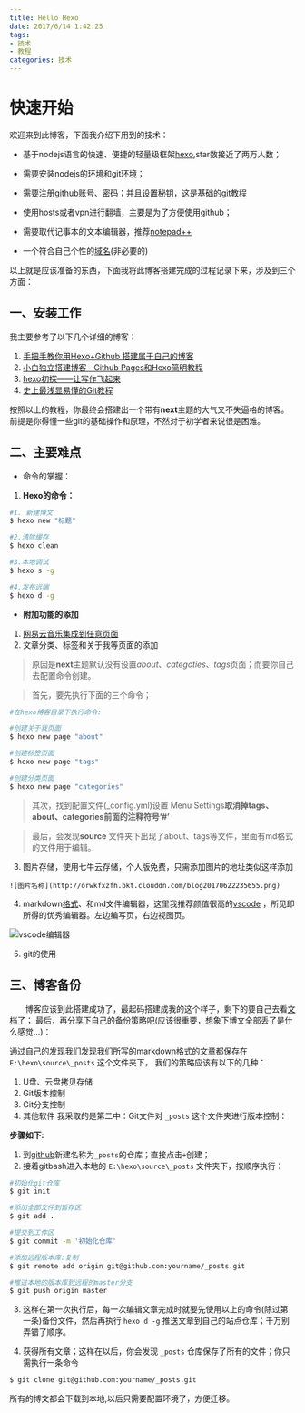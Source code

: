 ```yaml
---
title: Hello Hexo
date: 2017/6/14 1:42:25
tags:
- 技术
- 教程
categories: 技术
---
```


**快速开始**
===

欢迎来到此博客，下面我介绍下用到的技术：

- 基于nodejs语言的快速、便捷的轻量级框架[hexo](https://github.com/hexojs/hexo),star数接近了两万人数；
- 需要安装nodejs的环境和git环境；
- 需要注册[github](https://www.github.com)账号、密码；并且设置秘钥，这是基础的[git教程](http://www.liaoxuefeng.com/)

- 使用hosts或者vpn进行翻墙，主要是为了方便使用github；
- 需要取代记事本的文本编辑器，推荐[notepad++](https://notepad-plus-plus.org/)
- 一个符合自己个性的[域名](https://sg.godaddy.com/zh/)(非必要的)

<!-- more -->
以上就是应该准备的东西，下面我将此博客搭建完成的过程记录下来，涉及到三个方面：

**一、安装工作**
---

我主要参考了以下几个详细的博客：

1. [手把手教你用Hexo+Github 搭建属于自己的博客](http://blog.csdn.net/gdutxiaoxu/article/details/53576018)
2. [小白独立搭建博客--Github Pages和Hexo简明教程](https://my.oschina.net/ryaneLee/blog/638440)
3. [hexo初探——让写作飞起来](http://www.shellsec.com/news/35418.html)
4. [史上最浅显易懂的Git教程](http://www.liaoxuefeng.com/)

按照以上的教程，你最终会搭建出一个带有**next**主题的大气又不失逼格的博客。前提是你得懂一些git的基础操作和原理，不然对于初学者来说很是困难。

**二、主要难点**
---
- 命令的掌握：

1. **Hexo的命令：**
``` bash
#1. 新建博文
$ hexo new "标题"

#2.清除缓存
$ hexo clean

#3.本地调试
$ hexo s -g

#4.发布远端
$ hexo d -g
```

- **附加功能的添加**
1. [网易云音乐集成到任意页面](http://weqeo.com/2016/10/11/Hexo%E4%B8%AD%E6%92%AD%E6%94%BE%E7%BD%91%E6%98%93%E4%BA%91%E9%9F%B3%E4%B9%90%E7%9A%84%E5%AE%9E%E8%B7%B5/)
2. 文章分类、标签和关于我等页面的添加

> 原因是**next**主题默认没有设置*about*、*categoties*、*tags*页面；而要你自己去配置命令创建。

> 首先，要先执行下面的三个命令；

``` bash
#在hexo博客目录下执行命令:

#创建关于我页面
$ hexo new page "about"

#创建标签页面
$ hexo new page "tags"

#创建分类页面
$ hexo new page "categories"

```

> 其次，找到配置文件(_config.yml)设置 Menu Settings**取消掉tags、about、categories前面的注释符号‘#’**

> 最后，会发现**source** 文件夹下出现了about、tags等文件，里面有md格式的文件用于编辑。

3. 图片存储，使用七牛云存储，个人版免费，只需添加图片的地址类似这样添加

```
![图片名称](http://orwkfxzfh.bkt.clouddn.com/blog20170622235655.png)
```

4. markdown[格式](http://www.appinn.com/markdown/)、和md文件编辑器，这里我推荐颜值很高的[vscode](https://code.visualstudio.com/)
，所见即所得的优秀编辑器。左边编写页，右边视图页。


![vscode编辑器](http://orwkfxzfh.bkt.clouddn.com/blog20170622235655.png)

5. git的使用


**三、博客备份**
---
&emsp;&emsp;博客应该到此搭建成功了，最起码搭建成我的这个样子，剩下的要自己去看[文档](https://hexo.io/zh-cn/docs/)了；
最后，再分享下自己的备份策略吧(应该很重要，想象下博文全部丢了是什么感觉...)：

通过自己的发现我们发现我们所写的markdown格式的文章都保存在 `E:\hexo\source\_posts` 这个文件夹下，
我们的策略应该有以下的几种：
1. U盘、云盘拷贝存储
2. Git版本控制
3. Git分支控制
4. 其他软件
我采取的是第二中：Git文件对 `_posts` 这个文件夹进行版本控制：

__步骤如下:__  

1. 到[github](https://www.github.com)新建名称为`_posts`的仓库；直接点击`+`创建；
2. 接着gitbash进入本地的 `E:\hexo\source\_posts` 文件夹下，按顺序执行：
``` bash
#初始化git仓库
$ git init

#添加全部文件到暂存区
$ git add .

#提交到工作区
$ git commit -m '初始化仓库'

#添加远程版本库:复制
$ git remote add origin git@github.com:yourname/_posts.git

#推送本地的版本库到远程的master分支
$ git push origin master

```
3. 这样在第一次执行后，每一次编辑文章完成时就要先使用以上的命令(除过第一条)备份文件，然后再执行 `hexo d -g` 推送文章到自己的站点仓库；千万别弄错了顺序。

4. 获得所有文章；这样在以后，你会发现 `_posts` 仓库保存了所有的文件；你只需执行一条命令
``` bash
$ git clone git@github.com:yourname/_posts.git
```
所有的博文都会下载到本地,以后只需要配置环境了，方便迁移。
